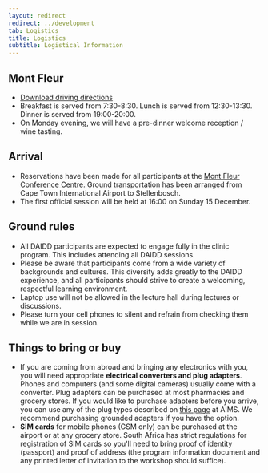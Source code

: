```yaml
---
layout: redirect
redirect: ../development
tab: Logistics
title: Logistics
subtitle: Logistical Information
---
```


## Mont Fleur
- [Download driving directions](./drivingDirections)
- Breakfast is served from 7:30-8:30. Lunch is served from 12:30-13:30. Dinner is served from 19:00-20:00.
- On Monday evening, we will have a pre-dinner welcome reception / wine tasting.

## Arrival

- Reservations have been made for all participants at the [Mont Fleur Conference Centre](https://www.montfleur.co.za). Ground transportation has been arranged from Cape Town International Airport to Stellenbosch.
- The first official session will be held at 16:00 on Sunday 15 December.

## Ground rules

- All DAIDD participants are expected to engage fully in the clinic program. This includes attending all DAIDD sessions.
- Please be aware that participants come from a wide variety of backgrounds and cultures. This diversity adds greatly to the DAIDD experience, and all participants should strive to create a welcoming, respectful learning environment.
- Laptop use will not be allowed in the lecture hall during lectures or discussions.
- Please turn your cell phones to silent and refrain from checking them while we are in session.

## Things to bring or buy

- If you are coming from abroad and bringing any electronics with you, you will need appropriate **electrical converters and plug adapters**. Phones and computers (and some digital cameras) usually come with a converter. Plug adapters can be purchased at most pharmacies and grocery stores. If you would like to purchase adapters before you arrive, you can use any of the plug types described on [this page](http://www.power-plugs-sockets.com/south-africa/) at AIMS. We recommend purchasing grounded adapters if you have the option.
- **SIM cards** for mobile phones (GSM only) can be purchased at the airport or at any grocery store. South Africa has strict regulations for registration of SIM cards so you'll need to bring proof of identity (passport) and proof of address (the program information document and any printed letter of invitation to the workshop should suffice).
